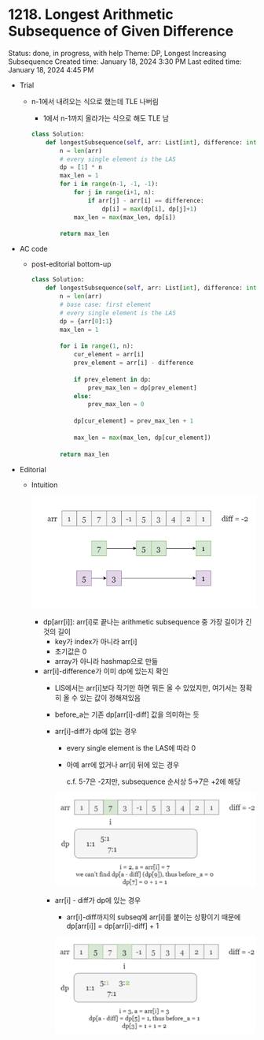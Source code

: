 # 1218. Longest Arithmetic Subsequence of Given Difference

Status: done, in progress, with help
Theme: DP, Longest Increasing Subsequence
Created time: January 18, 2024 3:30 PM
Last edited time: January 18, 2024 4:45 PM

- Trial
    - n-1에서 내려오는 식으로 했는데 TLE 나버림
        - 1에서 n-1까지 올라가는 식으로 해도 TLE 남
        
        ```python
        class Solution:
            def longestSubsequence(self, arr: List[int], difference: int) -> int:
                n = len(arr)
                # every single element is the LAS 
                dp = [1] * n
                max_len = 1
                for i in range(n-1, -1, -1):
                    for j in range(i+1, n):
                        if arr[j] - arr[i] == difference:
                            dp[i] = max(dp[i], dp[j]+1)
                    max_len = max(max_len, dp[i])
                
                return max_len
        ```
        
- AC code
    - post-editorial bottom-up
        
        ```python
        class Solution:
            def longestSubsequence(self, arr: List[int], difference: int) -> int:
                n = len(arr)
                # base case: first element 
                # every single element is the LAS 
                dp = {arr[0]:1}
                max_len = 1
        
                for i in range(1, n):
                    cur_element = arr[i]
                    prev_element = arr[i] - difference
        
                    if prev_element in dp:
                        prev_max_len = dp[prev_element]
                    else: 
                        prev_max_len = 0
                    
                    dp[cur_element] = prev_max_len + 1 
        
                    max_len = max(max_len, dp[cur_element])
                
                return max_len
        ```
        
- Editorial
    - Intuition
        
        ![Untitled](Untitled%20118.png)
        
        - dp[arr[i]]: arr[i]로 끝나는 arithmetic subsequence 중 가장 길이가 긴 것의 길이
            - key가 index가 아니라 arr[i]
            - 초기값은 0
            - array가 아니라 hashmap으로 만듦
        - arr[i]-difference가 이미 dp에 있는지 확인
            - LIS에서는 arr[i]보다 작기만 하면 뭐든 올 수 있었지만, 여기서는 정확히 올 수 있는 값이 정해져있음
            - before_a는 기존 dp[arr[i]-diff] 값을 의미하는 듯
            - arr[i]-diff가 dp에 없는 경우
                - every single element is the LAS에 따라 0
                - 아예 arr에 없거나 arr[i] 뒤에 있는 경우
                    
                    c.f. 5-7은 -2지만, subsequence 순서상 5→7은 +2에 해당 
                    
                
                ![Untitled](Untitled%20119.png)
                
            - arr[i] - diff가 dp에 있는 경우
                - arr[i]-diff까지의 subseq에 arr[i]를 붙이는 상황이기 때문에 dp[arr[i]] = dp[arr[i]-diff] + 1
                
                ![Untitled](Untitled%20120.png)